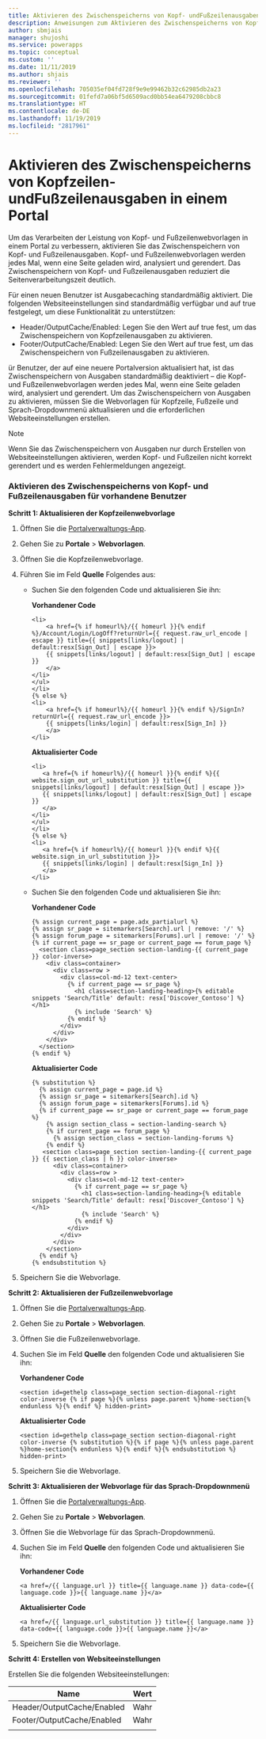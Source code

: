 ```yaml
---
title: Aktivieren des Zwischenspeicherns von Kopf- undFußzeilenausgaben in einem Portal | MicrosoftDocs
description: Anweisungen zum Aktivieren des Zwischenspeicherns von Kopfzeilen- und Fußzeilenausgaben in einem Portal für vorhandene Benutzer.
author: sbmjais
manager: shujoshi
ms.service: powerapps
ms.topic: conceptual
ms.custom: ''
ms.date: 11/11/2019
ms.author: shjais
ms.reviewer: ''
ms.openlocfilehash: 705035ef04fd728f9e9e99462b32c62985db2a23
ms.sourcegitcommit: 01fefd7a06bf5d6509acd0bb54ea6479208cbbc8
ms.translationtype: HT
ms.contentlocale: de-DE
ms.lasthandoff: 11/19/2019
ms.locfileid: "2817961"
---
```

# <a name="enable-header-and-footer-output-caching-on-a-portal"></a>Aktivieren des Zwischenspeicherns von Kopfzeilen- undFußzeilenausgaben in einem Portal

Um das Verarbeiten der Leistung von Kopf- und Fußzeilenwebvorlagen in einem Portal zu verbessern, aktivieren Sie das Zwischenspeichern von Kopf- und Fußzeilenausgaben. Kopf- und Fußzeilenwebvorlagen werden jedes Mal, wenn eine Seite geladen wird, analysiert und gerendert. Das Zwischenspeichern von Kopf- und Fußzeilenausgaben reduziert die Seitenverarbeitungszeit deutlich.

Für einen neuen Benutzer ist Ausgabecaching standardmäßig aktiviert. Die folgenden Websiteeinstellungen sind standardmäßig verfügbar und auf true festgelegt, um diese Funktionalität zu unterstützen:
- Header/OutputCache/Enabled: Legen Sie den Wert auf true fest, um das Zwischenspeichern von Kopfzeilenausgaben zu aktivieren.
- Footer/OutputCache/Enabled: Legen Sie den Wert auf true fest, um das Zwischenspeichern von Fußzeilenausgaben zu aktivieren.

ür Benutzer, der auf eine neuere Portalversion aktualisiert hat, ist das Zwischenspeichern von Ausgaben standardmäßig deaktiviert – die Kopf- und Fußzeilenwebvorlagen werden jedes Mal, wenn eine Seite geladen wird, analysiert und gerendert. Um das Zwischenspeichern von Ausgaben zu aktivieren, müssen Sie die Webvorlagen für Kopfzeile, Fußzeile und Sprach-Dropdownmenü aktualisieren und die erforderlichen Websiteeinstellungen erstellen.

> [!Note]
> Wenn Sie das Zwischenspeichern von Ausgaben nur durch Erstellen von Websiteeinstellungen aktivieren, werden Kopf- und Fußzeilen nicht korrekt gerendert und es werden Fehlermeldungen angezeigt.

### <a name="enable-header-and-footer-output-caching-for-an-existing-user"></a>Aktivieren des Zwischenspeicherns von Kopf- und Fußzeilenausgaben für vorhandene Benutzer

**Schritt 1: Aktualisieren der Kopfzeilenwebvorlage**

1. Öffnen Sie die [Portalverwaltungs-App](configure-portal.md).
2. Gehen Sie zu **Portale** > **Webvorlagen**.
3. Öffnen Sie die Kopfzeilenwebvorlage.
4. Führen Sie im Feld **Quelle** Folgendes aus:
    - Suchen Sie den folgenden Code und aktualisieren Sie ihn:
    
        **Vorhandener Code**

        ```
        <li>
            <a href={% if homeurl%}/{{ homeurl }}{% endif %}/Account/Login/LogOff?returnUrl={{ request.raw_url_encode | escape }} title={{ snippets[links/logout] | default:resx[Sign_Out] | escape }}>
            {{ snippets[links/logout] | default:resx[Sign_Out] | escape }}
            </a>
        </li>
        </ul>
        </li>
        {% else %}
        <li>
            <a href={% if homeurl%}/{{ homeurl }}{% endif %}/SignIn?returnUrl={{ request.raw_url_encode }}>
            {{ snippets[links/login] | default:resx[Sign_In] }}
            </a>
        </li>
        ```
        
        **Aktualisierter Code**

         ```
        <li>
            <a href={% if homeurl%}/{{ homeurl }}{% endif %}{{ website.sign_out_url_substitution }} title={{ snippets[links/logout] | default:resx[Sign_Out] | escape }}>
            {{ snippets[links/logout] | default:resx[Sign_Out] | escape }}
            </a>
        </li>
        </ul>
        </li>
        {% else %}
        <li>
            <a href={% if homeurl%}/{{ homeurl }}{% endif %}{{ website.sign_in_url_substitution }}>
            {{ snippets[links/login] | default:resx[Sign_In] }}
            </a>
        </li>
        ```
    - Suchen Sie den folgenden Code und aktualisieren Sie ihn:

        **Vorhandener Code**
        ```
        {% assign current_page = page.adx_partialurl %}
        {% assign sr_page = sitemarkers[Search].url | remove: '/' %}
        {% assign forum_page = sitemarkers[Forums].url | remove: '/' %}
        {% if current_page == sr_page or current_page == forum_page %}
          <section class=page_section section-landing-{{ current_page }} color-inverse>
            <div class=container>
              <div class=row >
                <div class=col-md-12 text-center>
                  {% if current_page == sr_page %}
                    <h1 class=section-landing-heading>{% editable snippets 'Search/Title' default: resx['Discover_Contoso'] %}</h1>
                    {% include 'Search' %}
                  {% endif %}
                </div>
              </div>
            </div>
          </section>
        {% endif %}
        ```

        **Aktualisierter Code**

        ```
        {% substitution %}
          {% assign current_page = page.id %}
          {% assign sr_page = sitemarkers[Search].id %}
          {% assign forum_page = sitemarkers[Forums].id %}
          {% if current_page == sr_page or current_page == forum_page %}
            {% assign section_class = section-landing-search %}
            {% if current_page == forum_page %}
              {% assign section_class = section-landing-forums %}
            {% endif %}
           <section class=page_section section-landing-{{ current_page }} {{ section_class | h }} color-inverse>
              <div class=container>
                <div class=row >
                  <div class=col-md-12 text-center>
                    {% if current_page == sr_page %}
                      <h1 class=section-landing-heading>{% editable snippets 'Search/Title' default: resx['Discover_Contoso'] %}</h1>
                      {% include 'Search' %}
                    {% endif %}
                  </div>
                </div>
              </div>
            </section>
          {% endif %}
        {% endsubstitution %}
        ```

5. Speichern Sie die Webvorlage.

**Schritt 2: Aktualisieren der Fußzeilenwebvorlage**

1. Öffnen Sie die [Portalverwaltungs-App](configure-portal.md).
2. Gehen Sie zu **Portale** > **Webvorlagen**.
3. Öffnen Sie die Fußzeilenwebvorlage.
4. Suchen Sie im Feld **Quelle** den folgenden Code und aktualisieren Sie ihn:
    
    **Vorhandener Code**
    
    ```
    <section id=gethelp class=page_section section-diagonal-right color-inverse {% if page %}{% unless page.parent %}home-section{% endunless %}{% endif %} hidden-print>
    ```

    **Aktualisierter Code**

    ```
    <section id=gethelp class=page_section section-diagonal-right color-inverse {% substitution %}{% if page %}{% unless page.parent %}home-section{% endunless %}{% endif %}{% endsubstitution %} hidden-print>
    ```

5. Speichern Sie die Webvorlage.

**Schritt 3: Aktualisieren der Webvorlage für das Sprach-Dropdownmenü**

1. Öffnen Sie die [Portalverwaltungs-App](configure-portal.md).
2. Gehen Sie zu **Portale** > **Webvorlagen**.
3. Öffnen Sie die Webvorlage für das Sprach-Dropdownmenü.
4. Suchen Sie im Feld **Quelle** den folgenden Code und aktualisieren Sie ihn:
    
    **Vorhandener Code**

    ```
    <a href=/{{ language.url }} title={{ language.name }} data-code={{ language.code }}>{{ language.name }}</a>
    ```

    **Aktualisierter Code**

    ```
    <a href=/{{ language.url_substitution }} title={{ language.name }} data-code={{ language.code }}>{{ language.name }}</a>
    ```

5. Speichern Sie die Webvorlage.

**Schritt 4: Erstellen von Websiteeinstellungen**

Erstellen Sie die folgenden Websiteeinstellungen:

|Name|Wert|
|----|-----|
|Header/OutputCache/Enabled|Wahr|
|Footer/OutputCache/Enabled|Wahr|
|||
